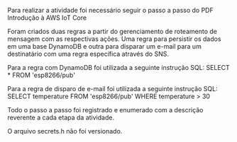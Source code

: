 Para realizar a atividade foi necessário seguir o passo a passo do PDF Introdução à AWS IoT Core

Foram criados duas regras a partir do gerenciamento de roteamento de mensagem com as respectivas ações.
Uma regra para persistir os dados em uma base DynamoDB e outra para disparar um e-mail para um destinatário com uma regra específica através do SNS.

Para a regra com DynamoDB foi utilizada a seguinte instrução SQL: 
SELECT * FROM 'esp8266/pub'

Para a regra de disparo de e-mail foi utilizada a seguinte instrução SQL:
SELECT temperature FROM 'esp8266/pub' WHERE temperature > 30

Todo o passo a passo foi registrado e enumerado com a descrição reverente a cada etapa da atividade.

O arquivo secrets.h não foi versionado.